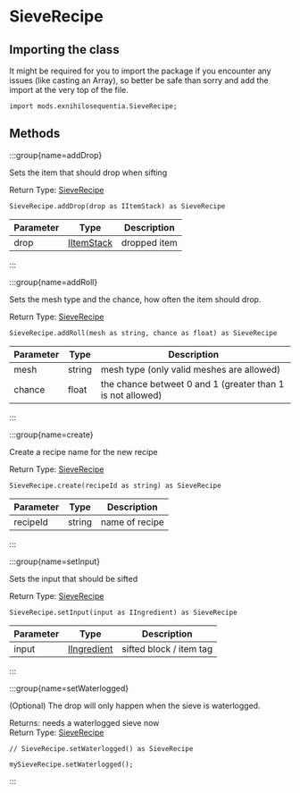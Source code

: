 # SieveRecipe

## Importing the class

It might be required for you to import the package if you encounter any issues (like casting an Array), so better be safe than sorry and add the import at the very top of the file.
```zenscript
import mods.exnihilosequentia.SieveRecipe;
```


## Methods

:::group{name=addDrop}

Sets the item that should drop when sifting

Return Type: [SieveRecipe](/mods/ExNihiloSequentia/Sifting)

```zenscript
SieveRecipe.addDrop(drop as IItemStack) as SieveRecipe
```

| Parameter |                    Type                    | Description  |
|-----------|--------------------------------------------|--------------|
| drop      | [IItemStack](/vanilla/api/item/IItemStack) | dropped item |


:::

:::group{name=addRoll}

Sets the mesh type and the chance, how often the item should drop.

Return Type: [SieveRecipe](/mods/ExNihiloSequentia/Sifting)

```zenscript
SieveRecipe.addRoll(mesh as string, chance as float) as SieveRecipe
```

| Parameter |  Type  |                        Description                         |
|-----------|--------|------------------------------------------------------------|
| mesh      | string | mesh type (only valid meshes are allowed)                  |
| chance    | float  | the chance betweet 0 and 1 (greater than 1 is not allowed) |


:::

:::group{name=create}

Create a recipe name for the new recipe

Return Type: [SieveRecipe](/mods/ExNihiloSequentia/Sifting)

```zenscript
SieveRecipe.create(recipeId as string) as SieveRecipe
```

| Parameter |  Type  |  Description   |
|-----------|--------|----------------|
| recipeId  | string | name of recipe |


:::

:::group{name=setInput}

Sets the input that should be sifted

Return Type: [SieveRecipe](/mods/ExNihiloSequentia/Sifting)

```zenscript
SieveRecipe.setInput(input as IIngredient) as SieveRecipe
```

| Parameter |                        Type                        |       Description       |
|-----------|----------------------------------------------------|-------------------------|
| input     | [IIngredient](/vanilla/api/ingredient/IIngredient) | sifted block / item tag |


:::

:::group{name=setWaterlogged}

(Optional) The drop will only happen when the sieve is waterlogged.

Returns: needs a waterlogged sieve now  
Return Type: [SieveRecipe](/mods/ExNihiloSequentia/Sifting)

```zenscript
// SieveRecipe.setWaterlogged() as SieveRecipe

mySieveRecipe.setWaterlogged();
```

:::


